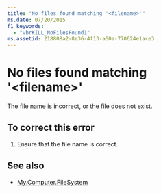 ```yaml
---
title: "No files found matching '<filename>'"
ms.date: 07/20/2015
f1_keywords: 
  - "vbrKILL_NoFilesFound1"
ms.assetid: 218808a2-8e36-4f13-a60a-770624e1ace3
---
```

# No files found matching '\<filename>'

The file name is incorrect, or the file does not exist.  
  
## To correct this error  
  
1. Ensure that the file name is correct.  
  
## See also

- [My.Computer.FileSystem](xref:Microsoft.VisualBasic.FileIO.FileSystem)
